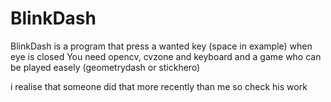 # BlinkDash
BlinkDash is a program that press a wanted key (space in example) when eye is closed 
You need opencv, cvzone and keyboard and a game who can be played easely (geometrydash or stickhero)

i realise that someone did that more recently than me so check his work
